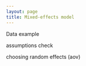 ```yaml
---
layout: page
title: Mixed-effects model
---
```


Data example

assumptions check

choosing random effects (aov)




